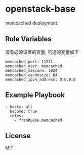 openstack-base
==============

memcached deployment.


Role Variables
--------------
没有必须设置的变量, 可选的变量如下

```
memcached_port: 11211
memcached_user: memcached
memcached_maxconn: 1024
memcached_cachesize: 64
memcached_ipv4_address: 0.0.0.0
```


Example Playbook
----------------

```
- hosts: all
  become: true
  roles:
    - frank6866.memcached
```

License
-------

MIT

